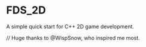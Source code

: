 # FDS_2D
A simple quick start for C++ 2D game development.

//
Huge thanks to @WispSnow, who inspired me most.
